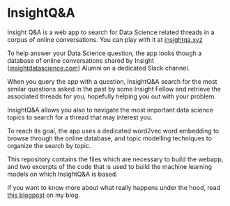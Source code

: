 # InsightQ&A
Insight Q&A is a web app to search for Data Science related threads in a corpus of online conversations. You can play with it at <a href="http://insightqa.xyz/">insightqa.xyz</a>

To help answer your Data Science question, the app looks though a database of online conversations shared by Insight (<a href="https://www.insightdatascience.com/">insightdatascience.com</a>) Alumni on a dedicated Slack channel. </br>

When you query the app with a question, InsightQ&A search for the most similar questions asked in the past by some Insight Fellow and retrieve the associated threads for you, hopefully helping you out with your problem.

InsightQ&A allows you also to navigate the most important data science topics to search for a thread that may interest you.

To reach its goal, the app uses a dedicated word2vec word embedding to browse through the online database, and topic modelling techniques to organize the search by topic.

This repository contains the files which are necessary to build the webapp, and two excerpts of the code that is used to build the machine learning models on which InsightQ&A is based.

If you want to know more about what really happens under the hood, read <a href="http://insightqa.xyz/">this blogpost</a> on my blog.
